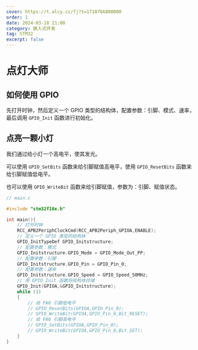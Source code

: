 ```yaml
---
cover: https://t.alcy.cc/fj?t=1710766800000
order: 1
date: 2024-03-18 21:00
category: 嵌入式开发
tag: STM32
excerpt: false
---
```


# 点灯大师

## 如何使用 GPIO

先打开时钟，然后定义一个 GPIO 类型的结构体，配置参数：引脚、模式、速率，最后调用 `GPIO_Init` 函数进行初始化。

## 点亮一颗小灯

我们通过给小灯一个高电平，使其发光。

可以使用 `GPIO_SetBits` 函数来给引脚赋值高电平，使用 `GPIO_ResetBits` 函数来给引脚赋值低电平。

也可以使用 `GPIO_WriteBit` 函数来给引脚赋值，参数为：引脚、赋值状态。

```c
// main.c

#include "stm32f10x.h"

int main(){
    // 打开时钟
    RCC_APB2PeriphClockCmd(RCC_APB2Periph_GPIOA,ENABLE);
    // 定义一个 GPIO 类型的结构体
    GPIO_InitTypeDef GPIO_Initstructure;
    // 配置参数：模式
    GPIO_Initstructure.GPIO_Mode = GPIO_Mode_Out_PP;
    // 配置参数：引脚
    GPIO_Initstructure.GPIO_Pin = GPIO_Pin_0;
    // 配置参数：速率
    GPIO_Initstructure.GPIO_Speed = GPIO_Speed_50MHz;
    // 用 GPIO_Init 函数将结构体存储
    GPIO_Init(GPIOA,&GPIO_Initstructure);
    while (1)
    {
        // 给 PA0 引脚低电平
        // GPIO_ResetBits(GPIOA,GPIO_Pin_0);
        // GPIO_WriteBit(GPIOA,GPIO_Pin_0,Bit_RESET);
        // 给 PA0 引脚高电平
        // GPIO_SetBits(GPIOA,GPIO_Pin_0);
        // GPIO_WriteBit(GPIOA,GPIO_Pin_0,Bit_SET);
    }
}
```
